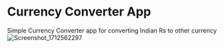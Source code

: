 # Currency Converter App
Simple Currency Converter app for converting Indian Rs to other currency
![Screenshot_1712562297](https://github.com/Riser17/CurrencyConverterApp/assets/91198103/3aba0da8-5ed1-4d12-bab6-07f41f60208d)
